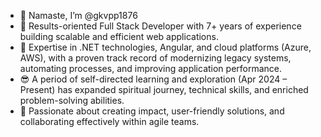 - 🙏 Namaste, I’m @gkvpp1876
- 👀 Results-oriented Full Stack Developer with 7+ years of experience building scalable and efficient web applications.
- 💪 Expertise in .NET technologies, Angular, and cloud platforms (Azure, AWS), with a proven track record of modernizing legacy systems, automating processes, and improving application performance.
- 😎 A period of self-directed learning and exploration (Apr 2024 – Present) has expanded spiritual journey, technical skills, and enriched problem-solving abilities.
- 🤝 Passionate about creating impact, user-friendly solutions, and collaborating effectively within agile teams.

<!---
gkvpp1876/gkvpp1876 is a ✨ special ✨ repository because its `README.md` (this file) appears on your GitHub profile.
You can click the Preview link to take a look at your changes.
--->
